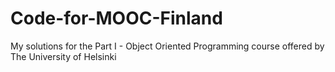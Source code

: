 # Code-for-MOOC-Finland
My solutions for the Part I - Object Oriented Programming course offered by The University of Helsinki
